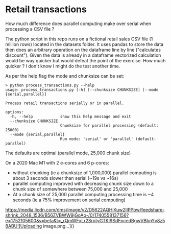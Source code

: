 # Retail transactions

How much difference does parallel computing make over serial when processing a CSV file ?

The python script in this repo runs on a fictional retail sales CSV file (1 million rows) located in the datasets folder. It uses pandas to store the data then does an arbitrary operation on the dataframe line by line ("calculates discount"). Given the data is already in a dataframe vectorized calculation would be way quicker but would defeat the point of the exercise. How much quicker ? I don't know I might do the test another time.

As per the help flag the mode and chunksize can be set:

```
> python process_transactions.py --help
usage: process_transactions.py [-h] [--chunksize CHUNKSIZE] [--mode {serial,parallel}]

Process retail transactions serially or in parallel.

options:
  -h, --help            show this help message and exit
  --chunksize CHUNKSIZE
                        Chunksize for parallel processing (default: 25000)
  --mode {serial,parallel}
                        Run mode: 'serial' or 'parallel' (default: parallel)
```

The defaults are optimal (parallel mode, 25,000 chunk size)

On a 2020 Mac M1 with 2 e-cores and 6 p-cores:

-  without chunking (ie a chunksize of 1,000,000) parallel computing is about 3 seconds slower than serial (~19s vs ~16s)
-  parallel computing improved with decreasing chunk size down to a chunk size of somewhere between 75,000 and 25,000
-  At a chunk size of 25,000 parallel computing processing time is ~4 seconds (ie a 75% improvement on serial computing)  

https://media.licdn.com/dms/image/v2/D5622AQHiKuw2lIPPbw/feedshare-shrink_2048_1536/B56ZVBWW9jGoAo-/0/1740558137156?e=1752105600&v=beta&t=_rQmWFxLr2SrotyGTKl9SdFpcedBgwVBbpYv8z58ABU![Uploading image.png…]()


